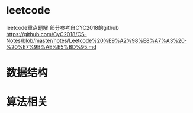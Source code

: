 # leetcode
leetcode重点题解
部分参考自CYC2018的github
https://github.com/CyC2018/CS-Notes/blob/master/notes/Leetcode%20%E9%A2%98%E8%A7%A3%20-%20%E7%9B%AE%E5%BD%95.md
# 数据结构

# 算法相关
